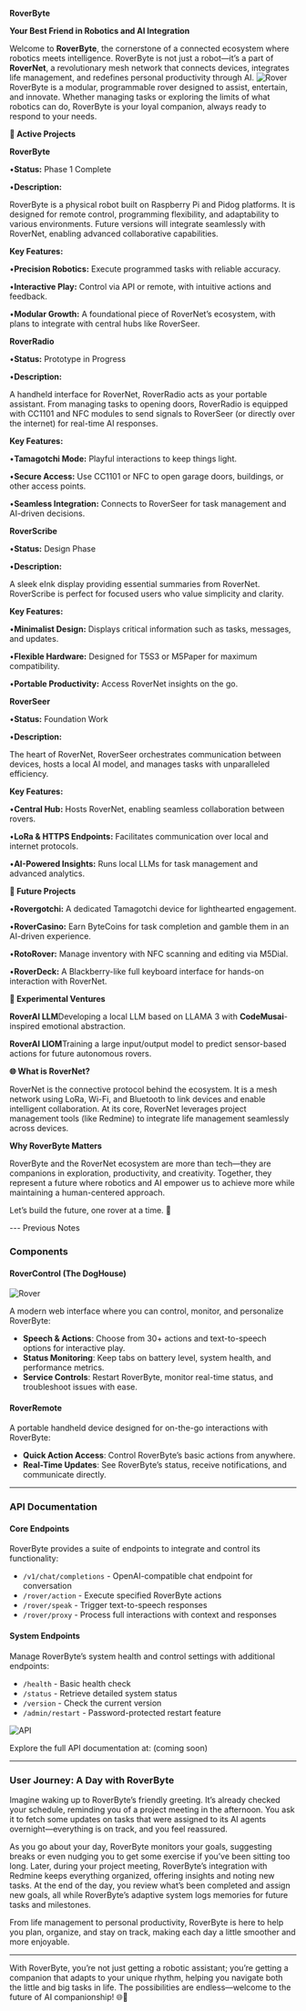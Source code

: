 **RoverByte**

**Your Best Friend in Robotics and AI Integration**

Welcome to **RoverByte**, the cornerstone of a connected ecosystem where robotics meets intelligence. RoverByte is not just a robot—it’s a part of **RoverNet**, a revolutionary mesh network that connects devices, integrates life management, and redefines personal productivity through AI.
![Rover](https://github.com/CodeMusic/RoverByte/blob/main/roverbanner.jpg?raw=true)
RoverByte is a modular, programmable rover designed to assist, entertain, and innovate. Whether managing tasks or exploring the limits of what robotics can do, RoverByte is your loyal companion, always ready to respond to your needs.

**🌟 Active Projects**

**RoverByte**

•**Status:** Phase 1 Complete

•**Description:**

RoverByte is a physical robot built on Raspberry Pi and Pidog platforms. It is designed for remote control, programming flexibility, and adaptability to various environments. Future versions will integrate seamlessly with RoverNet, enabling advanced collaborative capabilities.

**Key Features:**

•**Precision Robotics:** Execute programmed tasks with reliable accuracy.

•**Interactive Play:** Control via API or remote, with intuitive actions and feedback.

•**Modular Growth:** A foundational piece of RoverNet’s ecosystem, with plans to integrate with central hubs like RoverSeer.

**RoverRadio**

•**Status:** Prototype in Progress

•**Description:**

A handheld interface for RoverNet, RoverRadio acts as your portable assistant. From managing tasks to opening doors, RoverRadio is equipped with CC1101 and NFC modules to send signals to RoverSeer (or directly over the internet) for real-time AI responses.

**Key Features:**

•**Tamagotchi Mode:** Playful interactions to keep things light.

•**Secure Access:** Use CC1101 or NFC to open garage doors, buildings, or other access points.

•**Seamless Integration:** Connects to RoverSeer for task management and AI-driven decisions.

**RoverScribe**

•**Status:** Design Phase

•**Description:**

A sleek eInk display providing essential summaries from RoverNet. RoverScribe is perfect for focused users who value simplicity and clarity.

**Key Features:**

•**Minimalist Design:** Displays critical information such as tasks, messages, and updates.

•**Flexible Hardware:** Designed for T5S3 or M5Paper for maximum compatibility.

•**Portable Productivity:** Access RoverNet insights on the go.

**RoverSeer**

•**Status:** Foundation Work

•**Description:**

The heart of RoverNet, RoverSeer orchestrates communication between devices, hosts a local AI model, and manages tasks with unparalleled efficiency.

**Key Features:**

•**Central Hub:** Hosts RoverNet, enabling seamless collaboration between rovers.

•**LoRa & HTTPS Endpoints:** Facilitates communication over local and internet protocols.

•**AI-Powered Insights:** Runs local LLMs for task management and advanced analytics.

**🌱 Future Projects**

•**Rovergotchi:** A dedicated Tamagotchi device for lighthearted engagement.

•**RoverCasino:** Earn ByteCoins for task completion and gamble them in an AI-driven experience.

•**RotoRover:** Manage inventory with NFC scanning and editing via M5Dial.

•**RoverDeck:** A Blackberry-like full keyboard interface for hands-on interaction with RoverNet.

**🧪 Experimental Ventures**

**RoverAI LLM**Developing a local LLM based on LLAMA 3 with **CodeMusai**\-inspired emotional abstraction.

**RoverAI LIOM**Training a large input/output model to predict sensor-based actions for future autonomous rovers.

**🌐 What is RoverNet?**

RoverNet is the connective protocol behind the ecosystem. It is a mesh network using LoRa, Wi-Fi, and Bluetooth to link devices and enable intelligent collaboration. At its core, RoverNet leverages project management tools (like Redmine) to integrate life management seamlessly across devices.

**Why RoverByte Matters**

RoverByte and the RoverNet ecosystem are more than tech—they are companions in exploration, productivity, and creativity. Together, they represent a future where robotics and AI empower us to achieve more while maintaining a human-centered approach.

Let’s build the future, one rover at a time. 🐾


--- Previous Notes

### Components

#### RoverControl (The DogHouse)
![Rover](https://github.com/CodeMusic/RoverByte/blob/main/_main.png?raw=true)

A modern web interface where you can control, monitor, and personalize RoverByte:
- **Speech & Actions**: Choose from 30+ actions and text-to-speech options for interactive play.
- **Status Monitoring**: Keep tabs on battery level, system health, and performance metrics.
- **Service Controls**: Restart RoverByte, monitor real-time status, and troubleshoot issues with ease.

#### RoverRemote
A portable handheld device designed for on-the-go interactions with RoverByte:
- **Quick Action Access**: Control RoverByte’s basic actions from anywhere.
- **Real-Time Updates**: See RoverByte’s status, receive notifications, and communicate directly.

---

### API Documentation

#### Core Endpoints
RoverByte provides a suite of endpoints to integrate and control its functionality:
- `/v1/chat/completions` - OpenAI-compatible chat endpoint for conversation
- `/rover/action` - Execute specified RoverByte actions
- `/rover/speak` - Trigger text-to-speech responses
- `/rover/proxy` - Process full interactions with context and responses

#### System Endpoints
Manage RoverByte’s system health and control settings with additional endpoints:
- `/health` - Basic health check
- `/status` - Retrieve detailed system status
- `/version` - Check the current version
- `/admin/restart` - Password-protected restart feature

![API](https://github.com/CodeMusic/RoverByte/blob/main/_api.png?raw=true)

Explore the full API documentation at: (coming soon)

---

### User Journey: A Day with RoverByte

Imagine waking up to RoverByte’s friendly greeting. It’s already checked your schedule, reminding you of a project meeting in the afternoon. You ask it to fetch some updates on tasks that were assigned to its AI agents overnight—everything is on track, and you feel reassured.

As you go about your day, RoverByte monitors your goals, suggesting breaks or even nudging you to get some exercise if you’ve been sitting too long. Later, during your project meeting, RoverByte’s integration with Redmine keeps everything organized, offering insights and noting new tasks. At the end of the day, you review what’s been completed and assign new goals, all while RoverByte’s adaptive system logs memories for future tasks and milestones.

From life management to personal productivity, RoverByte is here to help you plan, organize, and stay on track, making each day a little smoother and more enjoyable.

---

With RoverByte, you’re not just getting a robotic assistant; you’re getting a companion that adapts to your unique rhythm, helping you navigate both the little and big tasks in life. The possibilities are endless—welcome to the future of AI companionship! 🌐🐾
